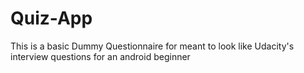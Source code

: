 # Quiz-App
This is a basic Dummy Questionnaire for meant to look like Udacity's interview questions for an android beginner  
